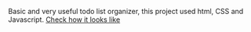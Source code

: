 Basic and very useful todo list organizer, this project used html, CSS and Javascript.
[Check how it looks like](https://thais-moreira-daily-organizer.netlify.app/)
